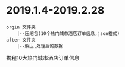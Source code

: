 # 2019.1.4-2019.2.28

```
orgin 文件夹
	|--压缩包(10个热门城市酒店订单信息,json格式)
after 文件夹
	|--解压,处理后的数据
```



携程10大热门城市酒店订单信息

